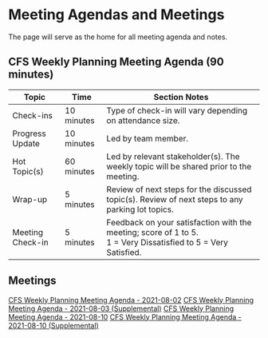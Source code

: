 # Meeting Agendas and Meetings
The page will serve as the home for all meeting agenda and notes.

## CFS Weekly Planning Meeting Agenda (90 minutes)

| Topic | Time | Section Notes |
| ------------ | ------------- | ------------- |
| Check-ins | 10 minutes | Type of check-in will vary depending on attendance size. |
| Progress Update | 10 minutes | Led by team member. |
| Hot Topic(s) | 60 minutes | Led by relevant stakeholder(s). The weekly topic will be shared prior to the meeting. |
|  Wrap-up | 5 minutes | Review of next steps for the discussed topic(s). Review of next steps to any parking lot topics. |
|  Meeting Check-in | 5 minutes | Feedback on your satisfaction with the meeting; score of 1 to 5.<br />1 = Very Dissatisfied to 5 = Very Satisfied. |

## Meetings

[CFS Weekly Planning Meeting Agenda - 2021-08-02](https://docs.google.com/document/d/1ln3cgCsoZ9DYqxUhjIY7B92RpqbmQ7dz0Lz-fvtYp7w/edit?usp=sharing)
[CFS Weekly Planning Meeting Agenda - 2021-08-03 (Supplemental)](https://docs.google.com/document/d/1-RaIdzLZe5qg6vAvE4hLomQrT4XNYa4MFSE12DC2Zvo/edit#heading=h.pmq9dib6u0o8)
[CFS Weekly Planning Meeting Agenda - 2021-08-10](https://docs.google.com/document/d/1lzvBGWYAtgOYZej3ClJ-X-38GE-hrMHJoP-fuOPSm2I/edit#heading=h.iqtxpysean9x)
[CFS Weekly Planning Meeting Agenda - 2021-08-10 (Supplemental)](https://docs.google.com/document/d/14IlWA19JEiV98dIWf7m3kGGnVDZrGUW2DXozKsZcZI0/edit#heading=h.iqtxpysean9x)
